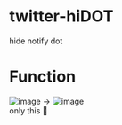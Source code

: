 # twitter-hiDOT
hide notify dot

# Function
![image](https://user-images.githubusercontent.com/80561604/230383160-b93c364e-9add-4851-87a7-bd3082551848.png)
->
![image](https://user-images.githubusercontent.com/80561604/230383404-f76c59dd-3611-4605-97e8-87d5f8d90343.png)  
 only this 🤣

